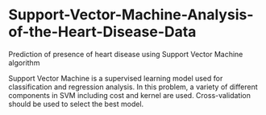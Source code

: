 # Support-Vector-Machine-Analysis-of-the-Heart-Disease-Data
Prediction of presence of heart disease using Support Vector Machine algorithm

Support Vector Machine is a supervised learning model used for classification and regression analysis. In this problem, a variety of different components in SVM including cost and kernel are used. Cross-validation should be used to select the best model.

